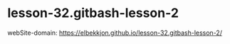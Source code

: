 # lesson-32.gitbash-lesson-2
webSite-domain: https://elbekkjon.github.io/lesson-32.gitbash-lesson-2/
